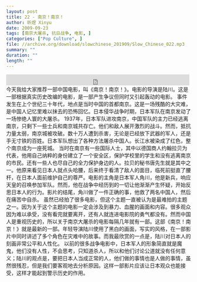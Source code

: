```yaml
---
layout: post
title: 22 - 南京！南京！
author: 昕煜 Xinyu
date: 2009-09-23
tags: [南京大屠杀, 抗日战争, 电影, ]
categories: ["Pop Culture", ]
file: //archive.org/download/slowchinese_201909/Slow_Chinese_022.mp3
summary: ""
duration: ""
length: ""
---
```


<iframe src="https://archive.org/embed/slowchinese_201909/Slow_Chinese_022.mp3" width="500" height="30" frameborder="0" webkitallowfullscreen="true" mozallowfullscreen="true" allowfullscreen></iframe>
今天我给大家推荐一部中国电影，叫《南京！南京！》。电影的导演是陆川。这是一部根据真实历史改编的电影，是一部产生争议但同时又引起轰动的电影。
事件发生在上个世纪三十年代，地点是当时中国的首都南京。这是一场残酷的大灾难，是中国人记忆里难以抹去的恐怖回忆。日本侵华战争时期，日本军队在南京发动了一场惨绝人寰的大屠杀。
1937年，日本军队进攻南京，中国军队的主力已经逃离南京，只剩下一些士兵和南京城共存亡。他们和敌人展开激烈的战斗。然而，抵抗力量太弱，南京城被攻破。数十万人遭到杀害，无论是已经放下武器的军人，还是手无寸铁的百姓。日本军队想出了各种方法屠杀中国人。长江水被染成了红色，整个南京成为一座死城。
当时在南京有一些国际人士，其中以德国商人约翰拉贝为代表，他用自己纳粹的身份建立了一个安全区，保护学校里的学生和没有逃离南京的市民。还有一些人也尽自己的全力保护身边的人。拉贝的秘书唐先生就是其中之一。他原来看见日本人就点头哈腰，后来终于看清了敌人的面目，临死前挺直了腰杆，在日本人面前维护自己的尊严。电影的主角是日本军人角川，他是新兵，响应天皇的召唤参加军队。然而，他在战争中经历到的一切让他渐渐产生怀疑，开始反思日本人的行为。影片的结尾，角川做了一件正确的事，他救了两名中国人，然后在痛苦中自杀。
虽然已经拍了很多电影，但这个主题一直被认为是最难拍的主题之一。因为关于这个主题的电影一定会涉及到暴力、血腥的画面和内容。很多观众因为难以承受，没有看完就要离开，还有人就连进电影院的勇气都没有。然而中国人是重视历史的，所以关于南京大屠杀的电影每隔几年就有一部。这部《南京！南京！》就是最新的一部。年轻导演陆川使用了黑白的画面，写实的风格，在一部影片中同时讲述了多个角色在灾难中的故事。而我最欣赏的一点是，陆川对日本人的刻画非常公平和人性化。
以前的很多战争电影中，日本军人的形象简直就是魔鬼，他们没有人性，不会思考，只知道杀人，所以和他们讨论公道就没有任何意义；陆川的观点是，要把日本人当成正常的人，他们做的事情也是人做的事情，虽然很残忍，但是我们要客观地去分析原因。这样一部影片应该让日本观众也能接受，这样才能起到警示历史的作用。
 
